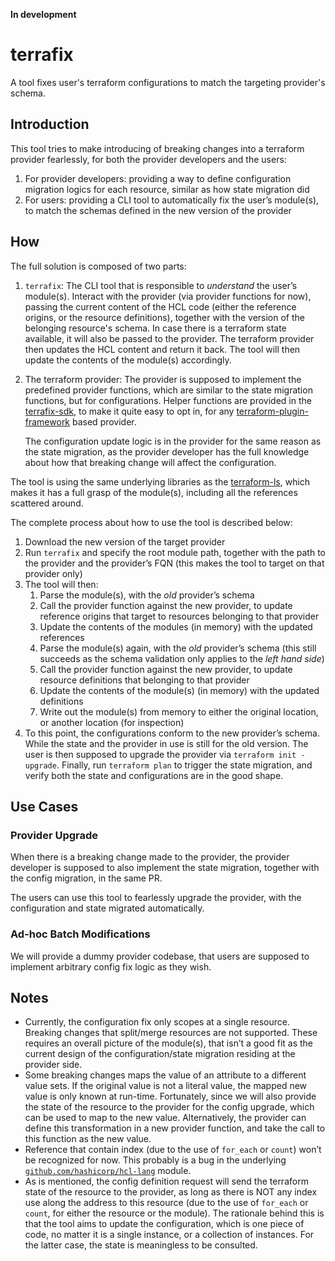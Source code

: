 **In development**

# terrafix

A tool fixes user's terraform configurations to match the targeting provider's schema.

## Introduction

This tool tries to make introducing of breaking changes into a terraform provider fearlessly, for both the provider developers and the users:

1. For provider developers: providing a way to define configuration migration logics for each resource, similar as how state migration did
2. For users: providing a CLI tool to automatically fix the user’s module(s), to match the schemas defined in the new version of the provider

## How

The full solution is composed of two parts:

1. `terrafix`: The CLI tool that is responsible to *understand* the user’s module(s). Interact with the provider (via provider functions for now), passing the current content of the HCL code (either the reference origins, or the resource definitions), together with the version of the belonging resource's schema. In case there is a terraform state available, it will also be passed to the provider. The terraform provider then updates the HCL content and return it back. The tool will then update the contents of the module(s) accordingly.
2. The terraform provider: The provider is supposed to implement the predefined provider functions, which are similar to the state migration functions, but for configurations. Helper functions are provided in the [terrafix-sdk](https://github.com/magodo/terrafix-sdk), to make it quite easy to opt in, for any [terraform-plugin-framework](https://github.com/hashicorp/terraform-plugin-framework) based provider.
    
    The configuration update logic is in the provider for the same reason as the state migration, as the provider developer has the full knowledge about how that breaking change will affect the configuration.

The tool is using the same underlying libraries as the [terraform-ls](https://github.com/hashicorp/terraform-ls), which makes it has a full grasp of the module(s), including all the references scattered around.

The complete process about how to use the tool is described below:

1. Download the new version of the target provider
2. Run `terrafix` and specify the root module path, together with the path to the provider and the provider’s FQN (this makes the tool to target on that provider only)
3. The tool will then:
    1. Parse the module(s), with the *old* provider’s schema
    2. Call the provider function against the new provider, to update reference origins that target to resources belonging to that provider
    3. Update the contents of the modules (in memory) with the updated references
    4. Parse the module(s) again, with the *old* provider’s schema (this still succeeds as the schema validation only applies to the *left hand side*)
    5. Call the provider function against the new provider, to update resource definitions that belonging to that provider
    6. Update the contents of the module(s) (in memory) with the updated definitions
    7. Write out the module(s) from memory to either the original location, or another location (for inspection)
4. To this point, the configurations conform to the new provider’s schema. While the state and the provider in use is still for the old version. The user is then supposed to upgrade the provider via `terraform init -upgrade`. Finally, run `terraform plan` to trigger the state migration, and verify both the state and configurations are in the good shape.

## Use Cases

### Provider Upgrade

When there is a breaking change made to the provider, the provider developer is supposed to also implement the state migration, together with the config migration, in the same PR.

The users can use this tool to fearlessly upgrade the provider, with the configuration and state migrated automatically.

### Ad-hoc Batch Modifications

We will provide a dummy provider codebase, that users are supposed to implement arbitrary config fix logic as they wish.

## Notes

- Currently, the configuration fix only scopes at a single resource. Breaking changes that split/merge resources are not supported. These requires an overall picture of the module(s), that isn’t a good fit as the current design of the configuration/state migration residing at the provider side.
- Some breaking changes maps the value of an attribute to a different value sets. If the original value is not a literal value, the mapped new value is only known at run-time. Fortunately, since we will also provide the state of the resource to the provider for the config upgrade, which can be used to map to the new value. Alternatively, the provider can define this transformation in a new provider function, and take the call to this function as the new value.
- Reference that contain index (due to the use of `for_each` or `count`) won’t be recognized for now. This probably is a bug in the underlying [`github.com/hashicorp/hcl-lang`](http://github.com/hashicorp/hcl-lang) module.
- As is mentioned, the config definition request will send the terraform state of the resource to the provider, as long as there is NOT any index use along the address to this resource (due to the use of `for_each` or `count`, for either the resource or the module). The rationale behind this is that the tool aims to update the configuration, which is one piece of code, no matter it is a single instance, or a collection of instances. For the latter case, the state is meaningless to be consulted.
